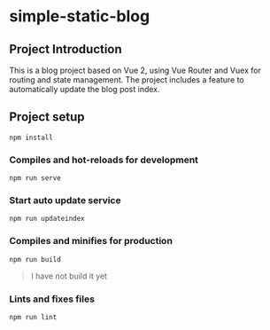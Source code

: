 # simple-static-blog

## Project Introduction
This is a blog project based on Vue 2, using Vue Router and Vuex for routing and state management. The project includes a feature to automatically update the blog post index.


## Project setup
```
npm install
```

### Compiles and hot-reloads for development
```
npm run serve
```

### Start auto update service

```
npm run updateindex
```

### Compiles and minifies for production
```
npm run build
```
> I have not build it yet

### Lints and fixes files
```
npm run lint
```
